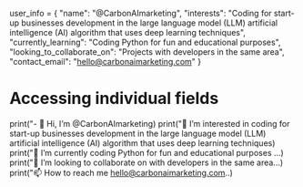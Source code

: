 user_info = {
    "name": "@CarbonAImarketing",
    "interests": "Coding for start-up businesses development in the large language model (LLM) artificial intelligence (AI) algorithm that uses deep learning techniques",
    "currently_learning": "Coding Python for fun and educational purposes",
    "looking_to_collaborate_on": "Projects with developers in the same area",
    "contact_email": "hello@carbonaimarketing.com"
}

# Accessing individual fields
print("- 👋 Hi, I’m @CarbonAImarketing)
print("👀 I’m interested in coding for start-up businesses development in the large language model (LLM) artificial intelligence (AI) algorithm that uses deep learning techniques)
print("🌱 I’m currently coding Python for fun and educational purposes ...)
print("💞️ I’m looking to collaborate on  with developers in the same area...)
print("📫 How to reach me hello@carbonaimarketing.com..)

<!---
CarbonAImarketing/CarbonAImarketing is a ✨ special ✨ repository because its `README.md` (this file) appears on your GitHub profile.
You can click the Preview link to take a look at your changes.
--->
